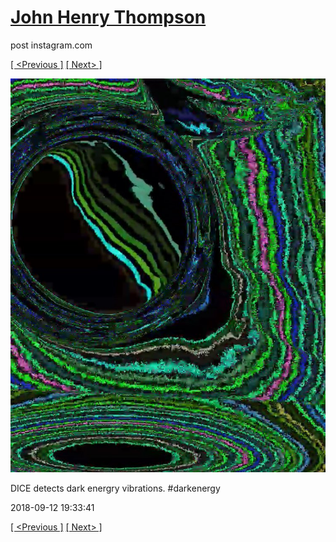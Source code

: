 # [John Henry Thompson](../README.md)
post instagram.com

[[ <Previous ]](2018-09-12-1.md) [[ Next> ]](2018-09-12-3.md)

[![](../media/2018-09-12/DICE-detects-dark-energry-vibrations-darkenergy.jpg)](../README.md)

DICE detects dark energry vibrations. #darkenergy

2018-09-12 19:33:41

[[ <Previous ]](2018-09-12-1.md) [[ Next> ]](2018-09-12-3.md)